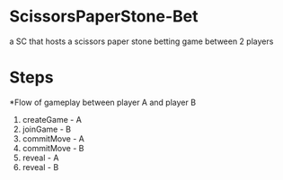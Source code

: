 # ScissorsPaperStone-Bet
a SC that hosts a scissors paper stone betting game between 2 players


# Steps
*Flow of gameplay between player A and player B
1. createGame - A
2. joinGame - B
3. commitMove - A
4. commitMove - B
5. reveal - A
6. reveal - B
